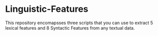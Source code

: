 # Linguistic-Features
This repository encomapsses three scripts that you can use to extract 5 lexical features and 8 Syntactic Features from any textual data. 
